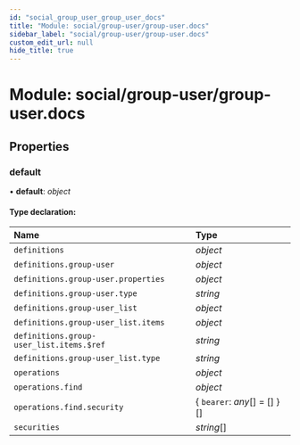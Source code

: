 ```yaml
---
id: "social_group_user_group_user_docs"
title: "Module: social/group-user/group-user.docs"
sidebar_label: "social/group-user/group-user.docs"
custom_edit_url: null
hide_title: true
---
```


# Module: social/group-user/group-user.docs

## Properties

### default

• **default**: *object*

#### Type declaration:

Name | Type |
:------ | :------ |
`definitions` | *object* |
`definitions.group-user` | *object* |
`definitions.group-user.properties` | *object* |
`definitions.group-user.type` | *string* |
`definitions.group-user_list` | *object* |
`definitions.group-user_list.items` | *object* |
`definitions.group-user_list.items.$ref` | *string* |
`definitions.group-user_list.type` | *string* |
`operations` | *object* |
`operations.find` | *object* |
`operations.find.security` | { `bearer`: *any*[] = [] }[] |
`securities` | *string*[] |
